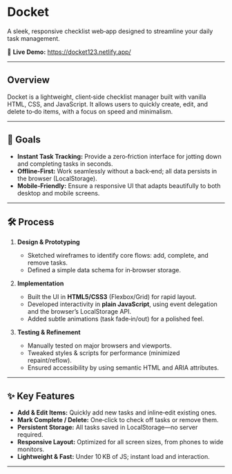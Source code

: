 # Docket

A sleek, responsive checklist web‑app designed to streamline your daily task management.

📎 **Live Demo:** https://docket123.netlify.app/

---

## Overview

Docket is a lightweight, client‑side checklist manager built with vanilla HTML, CSS, and JavaScript. It allows users to quickly create, edit, and delete to‑do items, with a focus on speed and minimalism.

---

## 🚀 Goals

- **Instant Task Tracking:** Provide a zero‑friction interface for jotting down and completing tasks in seconds.  
- **Offline‑First:** Work seamlessly without a back‑end; all data persists in the browser (LocalStorage).  
- **Mobile‑Friendly:** Ensure a responsive UI that adapts beautifully to both desktop and mobile screens.

---

## 🛠️ Process

1. **Design & Prototyping**  
   - Sketched wireframes to identify core flows: add, complete, and remove tasks.  
   - Defined a simple data schema for in‑browser storage.

2. **Implementation**  
   - Built the UI in **HTML5/CSS3** (Flexbox/Grid) for rapid layout.  
   - Developed interactivity in **plain JavaScript**, using event delegation and the browser’s LocalStorage API.  
   - Added subtle animations (task fade‑in/out) for a polished feel.

3. **Testing & Refinement**  
   - Manually tested on major browsers and viewports.  
   - Tweaked styles & scripts for performance (minimized repaint/reflow).  
   - Ensured accessibility by using semantic HTML and ARIA attributes.

---

## ✨ Key Features

- **Add & Edit Items:** Quickly add new tasks and inline‑edit existing ones.  
- **Mark Complete / Delete:** One‑click to check off tasks or remove them.  
- **Persistent Storage:** All tasks saved in LocalStorage—no server required.  
- **Responsive Layout:** Optimized for all screen sizes, from phones to wide monitors.  
- **Lightweight & Fast:** Under 10 KB of JS; instant load and interaction.

---
